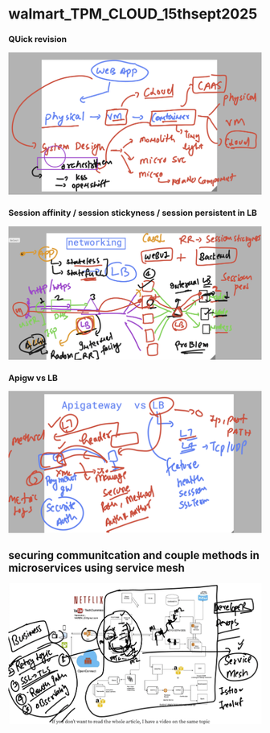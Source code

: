 # walmart_TPM_CLOUD_15thsept2025

### QUick revision 

<img src="rev1.png">

### Session affinity / session stickyness / session persistent in LB 

<img src="lb1.png">

### Apigw vs LB 

<img src="lb2.png">

## securing communitcation and couple methods in microservices using service mesh

<img src="lb3.png">

